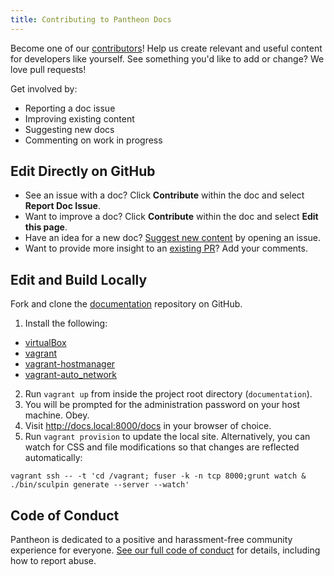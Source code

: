 ```yaml
---
title: Contributing to Pantheon Docs
---
```

Become one of our [contributors](/docs/contributors)! Help us create relevant and useful content for developers like yourself. See something you'd like to add or change? We love pull requests!

Get involved by:

- Reporting a doc issue
- Improving existing content
- Suggesting new docs
- Commenting on work in progress

## Edit Directly on GitHub

- See an issue with a doc? Click **Contribute** within the doc and select **Report Doc Issue**.
- Want to improve a doc? Click **Contribute** within the doc and select **Edit this page**.
- Have an idea for a new doc? [Suggest new content](https://github.com/pantheon-systems/documentation/issues/new?title=New%20Doc%20Proposal%20&body=%23%23%20Title%0A%0A%0A%23%23%20Description%0A%0A%0A%23%23%20Outline%0A%0A%0A%23%23%20Expected%20Audience%0A%0A%0A%23%23%20Path%0A(e.g.%20%60source%2Fdocs%2Farticles%2Fsites%2Fcode%60%20or%20%60source%2Fdocs%2Farticles%2Fwordpress%60)) by opening an issue.
- Want to provide more insight to an [existing PR](https://github.com/pantheon-systems/documentation/pulls)? Add your comments.

## Edit and Build Locally

Fork and clone the [documentation](https://github.com/pantheon-systems/documentation) repository on GitHub.

1. Install the following:
 * [virtualBox](https://www.virtualbox.org/wiki/Downloads)
 * [vagrant](https://www.vagrantup.com/downloads.html)
 * [vagrant-hostmanager](https://github.com/smdahlen/vagrant-hostmanager)
 * [vagrant-auto_network](https://github.com/oscar-stack/vagrant-auto_network)
2. Run `vagrant up` from inside the project root directory (`documentation`).
3. You will be prompted for the administration password on your host machine. Obey.
4. Visit <http://docs.local:8000/docs> in your browser of choice.
5. Run `vagrant provision` to update the local site. Alternatively, you can watch for CSS and file modifications so that changes are reflected automatically:

 ```
 vagrant ssh -- -t 'cd /vagrant; fuser -k -n tcp 8000;grunt watch & ./bin/sculpin generate --server --watch'
 ```

## Code of Conduct

Pantheon is dedicated to a positive and harassment-free community experience for everyone. [See our full code of conduct](/docs/code-of-conduct) for details, including how to report abuse.
